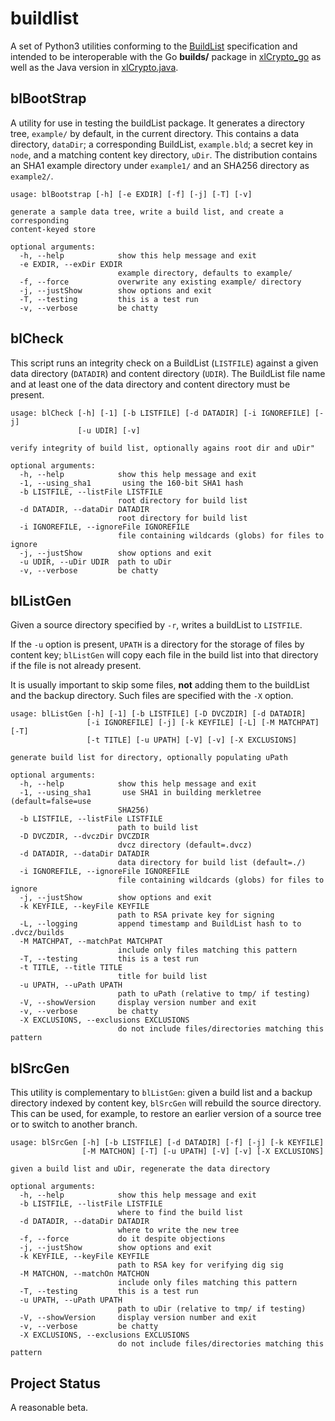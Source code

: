 <h1 class="libTop">buildlist</h1>

A set of Python3 utilities conforming to the
[BuildList](https://jddixon.github.io/xlattice/buildList.html)
specification and
intended to be interoperable with the Go
**builds/** package in
[xlCrypto_go](https://jddixon.github.com/xlCrypto_go)
as well as the Java version in
[xlCrypto.java](https://jddixon.github.com/xlCrypto_java).

## blBootStrap

A utility for use in testing the buildList package.  It generates a
directory tree, `example/` by default, in the current directory.  This
contains a data directory, `dataDir`; a corresponding BuildList,
`example.bld`; a secret key in `node`, and a matching content key
directory, `uDir`.  The distribution contains an SHA1 example directory
under `example1/` and an SHA256 directory as `example2/`.

	usage: blBootstrap [-h] [-e EXDIR] [-f] [-j] [-T] [-v]
	
	generate a sample data tree, write a build list, and create a corresponding
	content-keyed store
	
	optional arguments:
	  -h, --help            show this help message and exit
	  -e EXDIR, --exDir EXDIR
	                        example directory, defaults to example/
	  -f, --force           overwrite any existing example/ directory
	  -j, --justShow        show options and exit
	  -T, --testing         this is a test run
	  -v, --verbose         be chatty

## blCheck

This script runs an integrity check on a BuildList (`LISTFILE`) against
a given data directory (`DATADIR`) and content directory (`UDIR`).  The
BuildList file name and at least one of the data directory and content
directory must be present.

    usage: blCheck [-h] [-1] [-b LISTFILE] [-d DATADIR] [-i IGNOREFILE] [-j]
                   [-u UDIR] [-v]

    verify integrity of build list, optionally agains root dir and uDir"

    optional arguments:
      -h, --help            show this help message and exit
      -1, --using_sha1       using the 160-bit SHA1 hash
      -b LISTFILE, --listFile LISTFILE
                            root directory for build list
      -d DATADIR, --dataDir DATADIR
                            root directory for build list
      -i IGNOREFILE, --ignoreFile IGNOREFILE
                            file containing wildcards (globs) for files to ignore
      -j, --justShow        show options and exit
      -u UDIR, --uDir UDIR  path to uDir
      -v, --verbose         be chatty

## blListGen

Given a source directory specified by `-r`, writes a buildList to `LISTFILE`.

If the `-u` option is present, `UPATH` is a directory for the storage of files
by content key; `blListGen` will copy each file in the build list into that
directory if the file is not already present.

It is usually important to skip some files, **not** adding them to the
buildList and the backup directory.  Such files are
specified with the `-X` option.

    usage: blListGen [-h] [-1] [-b LISTFILE] [-D DVCZDIR] [-d DATADIR]
                     [-i IGNOREFILE] [-j] [-k KEYFILE] [-L] [-M MATCHPAT] [-T]
                     [-t TITLE] [-u UPATH] [-V] [-v] [-X EXCLUSIONS]

    generate build list for directory, optionally populating uPath

    optional arguments:
      -h, --help            show this help message and exit
      -1, --using_sha1       use SHA1 in building merkletree (default=false=use
                            SHA256)
      -b LISTFILE, --listFile LISTFILE
                            path to build list
      -D DVCZDIR, --dvczDir DVCZDIR
                            dvcz directory (default=.dvcz)
      -d DATADIR, --dataDir DATADIR
                            data directory for build list (default=./)
      -i IGNOREFILE, --ignoreFile IGNOREFILE
                            file containing wildcards (globs) for files to ignore
      -j, --justShow        show options and exit
      -k KEYFILE, --keyFile KEYFILE
                            path to RSA private key for signing
      -L, --logging         append timestamp and BuildList hash to to .dvcz/builds
      -M MATCHPAT, --matchPat MATCHPAT
                            include only files matching this pattern
      -T, --testing         this is a test run
      -t TITLE, --title TITLE
                            title for build list
      -u UPATH, --uPath UPATH
                            path to uPath (relative to tmp/ if testing)
      -V, --showVersion     display version number and exit
      -v, --verbose         be chatty
      -X EXCLUSIONS, --exclusions EXCLUSIONS
                            do not include files/directories matching this pattern

## blSrcGen

This utility is complementary to `blListGen`: given a build list and
a backup directory indexed by content key, `blSrcGen` will rebuild the
source directory.  This can be used, for example, to restore an earlier
version of a source tree or to switch to another branch.

    usage: blSrcGen [-h] [-b LISTFILE] [-d DATADIR] [-f] [-j] [-k KEYFILE]
                    [-M MATCHON] [-T] [-u UPATH] [-V] [-v] [-X EXCLUSIONS]

    given a build list and uDir, regenerate the data directory

    optional arguments:
      -h, --help            show this help message and exit
      -b LISTFILE, --listFile LISTFILE
                            where to find the build list
      -d DATADIR, --dataDir DATADIR
                            where to write the new tree
      -f, --force           do it despite objections
      -j, --justShow        show options and exit
      -k KEYFILE, --keyFile KEYFILE
                            path to RSA key for verifying dig sig
      -M MATCHON, --matchOn MATCHON
                            include only files matching this pattern
      -T, --testing         this is a test run
      -u UPATH, --uPath UPATH
                            path to uDir (relative to tmp/ if testing)
      -V, --showVersion     display version number and exit
      -v, --verbose         be chatty
      -X EXCLUSIONS, --exclusions EXCLUSIONS
                            do not include files/directories matching this pattern

## Project Status

A reasonable beta.

